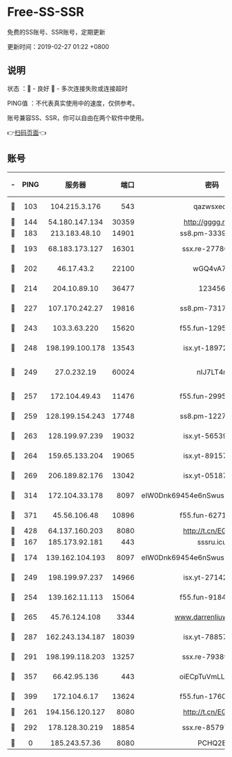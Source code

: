 # Free-SS-SSR

免费的SS账号、SSR账号，定期更新

更新时间：2019-02-27 01:22 +0800

## 说明

状态     ：🙂 - 良好 🙁 - 多次连接失败或连接超时

PING值   ：不代表真实使用中的速度，仅供参考。

账号兼容SS、SSR，你可以自由在两个软件中使用。

👉[扫码页面](https://liesauer.github.io/free-ss-ssr.github.io/)👈

## 账号

|-|PING|服务器|端口|密码|加密方式|区域|
|:----:|:----:|:-----:|-----:|:----:|:----:|:----:|
|🙂|103|104.215.3.176|543|qazwsxedc|aes-256-gcm|JP|
|🙂|144|54.180.147.134|30359|http://gggg.rocks|chacha20|KR|
|🙂|183|213.183.48.10|14901|ss8.pm-33399389|rc4-md5|RU|
|🙂|193|68.183.173.127|16301|ssx.re-27780597|aes-256-cfb|US|
|🙂|202|46.17.43.2|22100|wGQ4vA7D|aes-256-gcm|RU|
|🙂|214|204.10.89.10|36477|123456|aes-256-cfb|US|
|🙂|227|107.170.242.27|19816|ss8.pm-73178882|aes-256-cfb|US|
|🙂|243|103.3.63.220|15620|f55.fun-12950229|aes-256-cfb|SG|
|🙂|248|198.199.100.178|13543|isx.yt-18972855|aes-256-cfb|US|
|🙂|249|27.0.232.19|60024|nIJ7LT4n|xchacha20-ietf-poly1305|HK|
|🙂|257|172.104.49.43|11476|f55.fun-29951648|aes-256-cfb|SG|
|🙂|259|128.199.154.243|17748|ss8.pm-12277718|aes-256-cfb|SG|
|🙂|263|128.199.97.239|19032|isx.yt-56539543|aes-256-cfb|SG|
|🙂|264|159.65.133.204|19065|isx.yt-89157560|aes-256-cfb|SG|
|🙂|269|206.189.82.176|13042|isx.yt-05187143|aes-256-cfb|SG|
|🙂|314|172.104.33.178|8097|eIW0Dnk69454e6nSwuspv9DmS201tQ0D|aes-256-cfb|SG|
|🙂|371|45.56.106.48|10896|f55.fun-62719865|aes-256-cfb|US|
|🙂|428|64.137.160.203|8080|http://t.cn/EGJIyrl|rc4-md5|CA|
|🙂|167|185.173.92.181|443|sssru.icu|rc4-md5|RU|
|🙂|174|139.162.104.193|8097|eIW0Dnk69454e6nSwuspv9DmS201tQ0D|aes-256-cfb|JP|
|🙂|249|198.199.97.237|14966|isx.yt-27142882|aes-256-cfb|US|
|🙂|254|139.162.11.113|15064|f55.fun-91846921|aes-256-cfb|SG|
|🙂|265|45.76.124.108|3344|www.darrenliuwei.com|aes-256-cfb|AU|
|🙂|287|162.243.134.187|18039|isx.yt-78857409|aes-256-cfb|US|
|🙂|291|198.199.118.203|13257|ssx.re-79389209|aes-256-cfb|US|
|🙂|357|66.42.95.136|443|oiECpTuVmLLxk4Ts|aes-256-cfb|US|
|🙂|399|172.104.6.17|13624|f55.fun-17607418|aes-256-cfb|US|
|🙁|261|194.156.120.127|8080|http://t.cn/EGJIyrl|rc4-md5|RU|
|🙁|292|178.128.30.219|18854|ssx.re-85797399|aes-256-cfb|SG|
|🙁|0|185.243.57.36|8080|PCHQ2E|rc4-md5|US|
